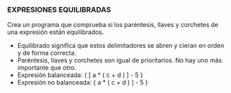 ### EXPRESIONES EQUILIBRADAS

Crea un programa que comprueba si los paréntesis, llaves y corchetes
de una expresión están equilibrados.
- Equilibrado significa que estos delimitadores se abren y cieran
  en orden y de forma correcta.
- Paréntesis, llaves y corchetes son igual de prioritarios.
  No hay uno más importante que otro.
- Expresión balanceada: { [ a * ( c + d ) ] - 5 }
- Expresión no balanceada: { a * ( c + d ) ] - 5 }
